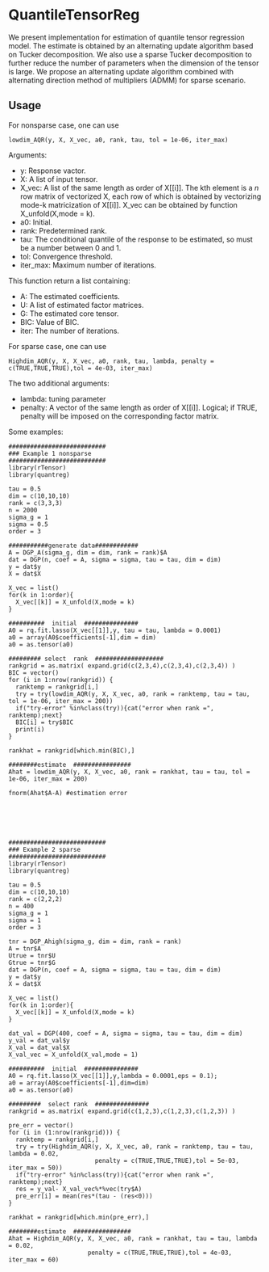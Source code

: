 # QuantileTensorReg

We present implementation for estimation of quantile tensor regression model. The estimate is obtained by an alternating update algorithm based on Tucker decomposition. We also use a sparse Tucker decomposition to further reduce the number of parameters when the dimension of the tensor is large. We propose an alternating update algorithm combined with alternating direction method
of multipliers (ADMM) for sparse scenario.

## Usage
For nonsparse case, one can use 
```{r lowfun, eval=FALSE}
lowdim_AQR(y, X, X_vec, a0, rank, tau, tol = 1e-06, iter_max)
```
Arguments: <br>
  * y:  Response vactor.
  * X: A list of input tensor.
  * X\_vec: A list of the same length as order of X[[i]]. The kth element is a $n$ row matrix of vectorized X, each row of which is obtained by vectorizing mode-k matricization of X[[i]]. X\_vec can be obtained by function X\_unfold(X,mode = k).
  * a0: Initial.
  * rank: Predetermined rank.
  * tau: The conditional quantile of the response to be estimated, so must be a number between 0 and 1.
  * tol: Convergence threshold. 
  * iter\_max: Maximum number of iterations. <br>

This function return a list containing:<br>
  * A: The estimated coefficients.
  * U: A list of estimated factor matrices.
  * G: The estimated core tensor.
  * BIC: Value of BIC.
  * iter: The number of iterations.


For sparse case, one can use 
```{r highfun, eval=FALSE}
Highdim_AQR(y, X, X_vec, a0, rank, tau, lambda, penalty = c(TRUE,TRUE,TRUE),tol = 4e-03, iter_max)
```
The two additional arguments:<br>
  * lambda: tuning parameter 
  * penalty: A vector of the same length as order of X[[i]]. Logical; if TRUE, penalty will be imposed on the corresponding factor matrix.



Some examples:

```{r example1, eval=FALSE}
###########################
### Example 1 nonsparse
###########################
library(rTensor)
library(quantreg)

tau = 0.5
dim = c(10,10,10)
rank = c(3,3,3)
n = 2000 
sigma_g = 1
sigma = 0.5
order = 3

###########generate data############
A = DGP_A(sigma_g, dim = dim, rank = rank)$A
dat = DGP(n, coef = A, sigma = sigma, tau = tau, dim = dim)
y = dat$y
X = dat$X

X_vec = list()
for(k in 1:order){
  X_vec[[k]] = X_unfold(X,mode = k)
}

##########  initial  ###############
A0 = rq.fit.lasso(X_vec[[1]],y, tau = tau, lambda = 0.0001)
a0 = array(A0$coefficients[-1],dim = dim)
a0 = as.tensor(a0)

######### select  rank  ###################
rankgrid = as.matrix( expand.grid(c(2,3,4),c(2,3,4),c(2,3,4)) )
BIC = vector()
for (i in 1:nrow(rankgrid)) {
  ranktemp = rankgrid[i,]
  try = try(lowdim_AQR(y, X, X_vec, a0, rank = ranktemp, tau = tau, tol = 1e-06, iter_max = 200))
  if("try-error" %in%class(try)){cat("error when rank =", ranktemp);next}
  BIC[i] = try$BIC
  print(i)
}

rankhat = rankgrid[which.min(BIC),]

########estimate  ################
Ahat = lowdim_AQR(y, X, X_vec, a0, rank = rankhat, tau = tau, tol = 1e-06, iter_max = 200)

fnorm(Ahat$A-A) #estimation error






###########################
### Example 2 sparse
###########################
library(rTensor)
library(quantreg)

tau = 0.5
dim = c(10,10,10)
rank = c(2,2,2)
n = 400
sigma_g = 1
sigma = 1
order = 3

tnr = DGP_Ahigh(sigma_g, dim = dim, rank = rank)
A = tnr$A
Utrue = tnr$U
Gtrue = tnr$G
dat = DGP(n, coef = A, sigma = sigma, tau = tau, dim = dim)
y = dat$y
X = dat$X

X_vec = list()
for(k in 1:order){
  X_vec[[k]] = X_unfold(X,mode = k)
}

dat_val = DGP(400, coef = A, sigma = sigma, tau = tau, dim = dim)
y_val = dat_val$y
X_val = dat_val$X
X_val_vec = X_unfold(X_val,mode = 1)

##########  initial  ###############
A0 = rq.fit.lasso(X_vec[[1]],y,lambda = 0.0001,eps = 0.1);
a0 = array(A0$coefficients[-1],dim=dim)
a0 = as.tensor(a0)

#########  select rank  ###############
rankgrid = as.matrix( expand.grid(c(1,2,3),c(1,2,3),c(1,2,3)) )

pre_err = vector()
for (i in (1:nrow(rankgrid))) {
  ranktemp = rankgrid[i,]
  try = try(Highdim_AQR(y, X, X_vec, a0, rank = ranktemp, tau = tau, lambda = 0.02,
                        penalty = c(TRUE,TRUE,TRUE),tol = 5e-03, iter_max = 50))
  if("try-error" %in%class(try)){cat("error when rank =", ranktemp);next}
  res = y_val- X_val_vec%*%vec(try$A)
  pre_err[i] = mean(res*(tau - (res<0)))
}

rankhat = rankgrid[which.min(pre_err),]

########estimate  ################
Ahat = Highdim_AQR(y, X, X_vec, a0, rank = rankhat, tau = tau, lambda = 0.02,
                      penalty = c(TRUE,TRUE,TRUE),tol = 4e-03, iter_max = 60)


```
